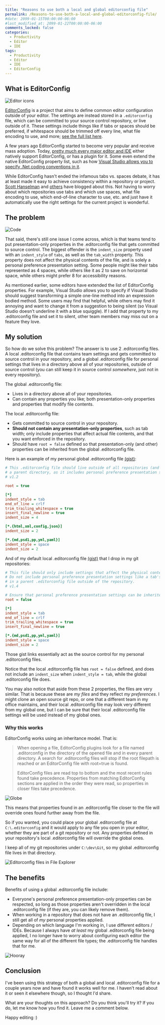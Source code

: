 ```yaml
---
title: "Reasons to use both a local and global editorconfig file"
permalink: /Reasons-to-use-both-a-local-and-global-editorconfig-file/
#date: 2099-01-15T00:00:00-06:00
#last_modified_at: 2099-01-22T00:00:00-06:00
comments_locked: false
categories:
  - Productivity
  - Editor
  - IDE
tags:
  - Productivity
  - Editor
  - IDE
  - EditorConfig
---
```


## What is EditorConfig

<img alt="Editor icons" src="/assets/Posts/2021-01-13-Reasons-to-use-both-a-local-and-global-editorconfig-file/EditorIcons.png" class="right" />

[EditorConfig](https://editorconfig.org) is a project that aims to define common editor configuration outside of your editor.
The settings are instead stored in a `.editorconfig` file, which can be committed to your source control repository, or live outside of it.
These settings include things like if tabs or spaces should be preferred, if whitespace should be trimmed off every line, what file encoding to use, and more; [see the full list here](https://github.com/editorconfig/editorconfig/wiki/EditorConfig-Properties).

A few years ago EditorConfig started to become very popular and receive mass adoption.
Today, [pretty much every major editor and IDE](https://editorconfig.org/#download) either natively support EditorConfig, or has a plugin for it.
Some even extend the native EditorConfig property list, such as how [Visual Studio allows you to specify .Net coding conventions in it](https://docs.microsoft.com/en-us/dotnet/fundamentals/code-analysis/code-style-rule-options#example-editorconfig-file).

While EditorConfig hasn't ended the infamous tabs vs. spaces debate, it has at least made it easy to achieve consistency within a repository or project.
[Scott Hanselman](https://www.hanselman.com/blog/tabs-vs-spaces-a-peaceful-resolution-with-editorconfig-in-visual-studio-plus-net-extensions) and [others](https://devblog.dymel.pl/2018/01/29/tabs-vs-spaces-editorconfig/) have blogged about this.
Not having to worry about which repositories use tabs and which use spaces, what file encoding to use, which end-of-line character to use, etc. and just have it automatically use the right settings for the current project is wonderful.

## The problem

<img alt="Code" src="/assets/Posts/2021-01-13-Reasons-to-use-both-a-local-and-global-editorconfig-file/Code.jpg" class="left" />

That said, there's still one issue I come across, which is that teams tend to put presentation-only properties in the .editorconfig file that gets committed to source control.
The biggest offender is the `indent_size` property used with an `indent_style` of `tabs`, as well as the `tab_width` property.
This property does not affect the physical contents of the file, and is solely a personal preference presentation setting.
Some people might like their tabs represented as 4 spaces, while others like it as 2 to save on horizontal space, while others might prefer 8 for accessibility reasons.

As mentioned earlier, some editors have extended the list of EditorConfig properties.
For example, Visual Studio allows you to specify if Visual Studio should suggest transforming a simple one-line method into an expression bodied method.
Some users may find that helpful, while others may find it annoying and want to change it from a suggestion to being silent (so Visual Studio doesn't underline it with a blue squiggle).
If I add that property to my .editorconfig file and set it to silent, other team members may miss out on a feature they love.

## My solution

So how do we solve this problem?
The answer is to use 2 .editorconfig files.
A local .editorconfig file that contains team settings and gets committed to source control in your repository, and a global .editorconfig file for personal settings that lives in a directory above all of your repositories, outside of source control (you can still keep it in source control _somewhere_, just not in every repository).

The global .editorconfig file:

- Lives in a directory above all of your repositories.
- Can contain any properties you like; both presentation-only properties and properties that modify file contents.

The local .editorconfig file:

- Gets committed to source control in your repository.
- __Should not contain any presentation-only properties__, such as tab width; only include properties that affect actual file contents, and that you want enforced in the repository.
- Should have `root = false` defined so that presentation-only (and other) properties can be inherited from the global .editorconfig file.

Here is an example of my personal global .editorconfig file [(gist)](https://gist.github.com/deadlydog/f83de31269f6f9982d26cfbd70bbf50f):

```ini
# This .editorconfig file should live outside of all repositories (and thus not be committed to source control) in
# a parent directory, as it includes personal preference presentation settings, like a tab's `indent_size`.
# v1.2

root = true

[*]
indent_style = tab
end_of_line = crlf
trim_trailing_whitespace = true
insert_final_newline = true
indent_size = 4

[*.{html,xml,config,json}]
indent_size = 2

[*.{md,psd1,pp,yml,yaml}]
indent_style = space
indent_size = 2
```

And of my default local .editorconfig file [(gist)](https://gist.github.com/deadlydog/bd000162e85c155b243a712c16f7411c) that I drop in my git repositories:

```ini
# This file should only include settings that affect the physical contents of the file, not just how it appears in an editor.
# Do not include personal preference presentation settings like a tab's `indent_size` in this file; those should be specified
# in a parent .editorconfig file outside of the repository.
# v1.4

# Ensure that personal preference presentation settings can be inherited from parent .editorconfig files.
root = false

[*]
indent_style = tab
end_of_line = crlf
trim_trailing_whitespace = true
insert_final_newline = true

[*.{md,psd1,pp,yml,yaml}]
indent_style = space
indent_size = 2
```

Those gist links essentially act as the source control for my personal .editorconfig files.

Notice that the local .editorconfig file has `root = false` defined, and does not include an `indent_size` when `indent_style = tab`, while the global .editorconfig file does.

You may also notice that aside from these 2 properties, the files are very similar.
That is because these are _my files_ and they reflect _my preferences_.
I might clone an open source git repo, or one that a different team in my office maintains, and their local .editorconfig file may look very different from my global one, but I can be sure that their local .editorconfig file settings will be used instead of my global ones.

### Why this works

EditorConfig works using an inheritance model.
That is:

> When opening a file, EditorConfig plugins look for a file named .editorconfig in the directory of the opened file and in every parent directory.
> A search for .editorconfig files will stop if the root filepath is reached or an EditorConfig file with root=true is found.
>
> EditorConfig files are read top to bottom and the most recent rules found take precedence.
> Properties from matching EditorConfig sections are applied in the order they were read, so properties in closer files take precedence.

<img alt="Globe" src="/assets/Posts/2021-01-13-Reasons-to-use-both-a-local-and-global-editorconfig-file/Globe.jpg" class="right" />

This means that properties found in an .editorconfig file closer to the file will override ones found further away from the file.

So if you wanted, you could place your global .editorconfig file at `C:\.editorconfig` and it would apply to any file you open in your editor, whether they are part of a git repository or not.
Any properties defined in your repository's local .editorconfig file will override the global ones.

I keep all of my git repositories under `C:\dev\Git`, so my global .editorconfig file lives in that directory.

![Editorconfig files in File Explorer](/assets/Posts/2021-01-13-Reasons-to-use-both-a-local-and-global-editorconfig-file/EditorconfigFilesInFileExplorer.png)

## The benefits

Benefits of using a global .editorconfig file include:

- Everyone's personal preference presentation-only properties can be respected, so long as those properties aren't overridden in the local .editorconfig file (if they are, you can likely remove them).
- When working in a repository that does not have an .editorconfig file, I still get all of _my_ personal properties applied.
- Depending on which language I'm working in, I use different editors / IDEs.
  Because I always have _at least_ my global .editorconfig file being applied, I no longer have to worry about configuring each editor the same way for all of the different file types; the .editorconfig file handles that for me.

![Hooray](/assets/Posts/2021-01-13-Reasons-to-use-both-a-local-and-global-editorconfig-file/Hooray.gif)

## Conclusion

I've been using this strategy of both a global and local .editorconfig file for a couple years now and have found it works well for me.
I haven't read about it or seen it elsewhere though, so I thought I'd share.

What are your thoughts on this approach?
Do you think you'll try it?
If you do, let me know how you find it.
Leave me a comment below.

Happy editing :)
